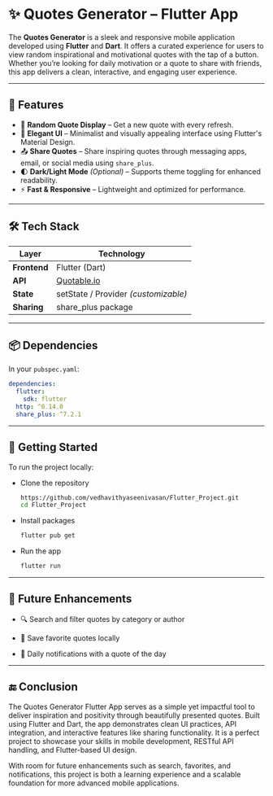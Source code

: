 # ✨ Quotes Generator – Flutter App

The **Quotes Generator** is a sleek and responsive mobile application developed using **Flutter** and **Dart**. It offers a curated experience for users to view random inspirational and motivational quotes with the tap of a button. Whether you’re looking for daily motivation or a quote to share with friends, this app delivers a clean, interactive, and engaging user experience.

---

## 📱 Features

- 🔁 **Random Quote Display** – Get a new quote with every refresh.
- 🎨 **Elegant UI** – Minimalist and visually appealing interface using Flutter's Material Design.
- 📤 **Share Quotes** – Share inspiring quotes through messaging apps, email, or social media using `share_plus`.
- 🌓 **Dark/Light Mode** *(Optional)* – Supports theme toggling for enhanced readability.
- ⚡ **Fast & Responsive** – Lightweight and optimized for performance.

---

## 🛠️ Tech Stack

| Layer       | Technology                         |
|-------------|-------------------------------------|
| **Frontend**| Flutter (Dart)                      |
| **API**     | [Quotable.io](https://api.quotable.io) |
| **State**   | setState / Provider *(customizable)* |
| **Sharing** | share_plus package                  |

---

## 📦 Dependencies

In your `pubspec.yaml`:

```yaml
dependencies:
  flutter:
    sdk: flutter
  http: ^0.14.0
  share_plus: ^7.2.1
```

---

## 🚀 Getting Started
To run the project locally:

- Clone the repository

  ```bash
  https://github.com/vedhavithyaseenivasan/Flutter_Project.git
  cd Flutter_Project
  ```
  
- Install packages
  
  ```bash
  flutter pub get
  ```
  
- Run the app

   ```bash
  flutter run
  ```
---

## 🔮 Future Enhancements

- 🔍 Search and filter quotes by category or author

- 🧾 Save favorite quotes locally

- 🔄 Daily notifications with a quote of the day

---

## 🔚 Conclusion

The Quotes Generator Flutter App serves as a simple yet impactful tool to deliver inspiration and positivity through beautifully presented quotes. Built using Flutter and Dart, the app demonstrates clean UI practices, API integration, and interactive features like sharing functionality. It is a perfect project to showcase your skills in mobile development, RESTful API handling, and Flutter-based UI design.

With room for future enhancements such as search, favorites, and notifications, this project is both a learning experience and a scalable foundation for more advanced mobile applications.


